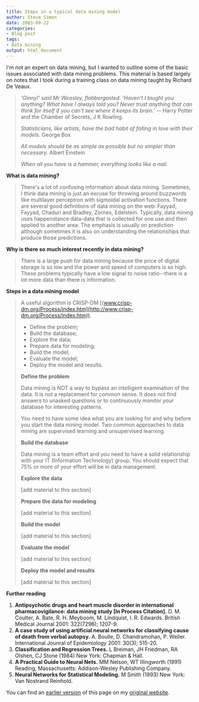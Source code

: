 ```yaml
---
title: Steps in a typical data mining model
author: Steve Simon
date: 2003-09-22
categories:
- Blog post
tags:
- Data mining
output: html_document
---
```

I\'m not an expert on data mining, but I wanted to outline some of the
basic issues associated with data mining problems. This material is
based largely on notes that I took during a training class on data
mining taught by Richard De Veaux.

> *\'Ginny!\' said Mr Weasley, flabbergasted. \'Haven\'t I taught you
> anything? What have I always told you? Never trust anything that can
> think for itself if you can\'t see where it keeps its brain.\'* \--
> Harry Potter and the Chamber of Secrets, J K Rowling.
>
> *Statisticians, like artists, have the bad habit of falling in love
> with their models.* George Box
>
> *All models should be as simple as possible but no simpler than
> necessary.* Albert Einstein
>
> *When all you have is a hammer, everything looks like a nail.*

**What is data mining?**

> There\'s a lot of confusing information about data mining. Sometimes,
> I think data mining is just an excuse for throwing around buzzwords
> like multilayer perceptron with sigmoidal activation functions. There
> are several good definitions of data mining on the web: Fayyad,
> Fayyad, Chaduri and Bradley, Zornes, Edelstein. Typically, data mining
> uses happenstance data-data that is collected for one use and then
> applied to another area. The emphasis is usually on prediction
> although sometimes it is also on understanding the relationships that
> produce those predictions.

**Why is there so much interest recently in data mining?**

> There is a large push for data mining because the price of digital
> storage is so low and the power and speed of computers is so high.
> These problems typically have a low signal to noise ratio\--there is a
> lot more data than there is information.

**Steps in a data mining model**

> A useful algorithm is CRISP-DM
> [(www.crisp-dm.org/Process/index.htm](http://www.crisp-dm.org/Process/index.htm)).
>
> -   Define the problem;
> -   Build the database;
> -   Explore the data;
> -   Prepare data for modeling;
> -   Build the model;
> -   Evaluate the model;
> -   Deploy the model and results.
>
> **Define the problem**
>
> Data mining is NOT a way to bypass an intelligent examination of the
> data. It is not a replacement for common sense. It does not find
> answers to unasked questions or to continuously monitor your database
> for interesting patterns.
>
> You need to have some idea what you are looking for and why before you
> start the data mining model. Two common approaches to data mining are
> supervised learning and unsupervised learning.
>
> **Build the database**
>
> Data mining is a team effort and you need to have a solid relationship
> with your IT (Information Technology) group. You should expect that
> 75% or more of your effort will be in data management.
>
> **Explore the data**
>
> \[add material to this section\]
>
> **Prepare the data for modeling**
>
> \[add material to this section\]
>
> **Build the model**
>
> \[add material to this section\]
>
> **Evaluate the model**
>
> \[add material to this section\]
>
> **Deploy the model and results**
>
> \[add material to this section\]

**Further reading**

1.  **Antipsychotic drugs and heart muscle disorder in international
    pharmacovigilance: data mining study \[In Process Citation\].** D.
    M. Coulter, A. Bate, R. H. Meyboom, M. Lindquist, I. R. Edwards.
    British Medical Journal 2001: 322(7296); 1207-9.
2.  **A case study of using artificial neural networks for classifying
    cause of death from verbal autopsy.** A. Boulle, D. Chandramohan, P.
    Weller. International Jounral of Epidemiology 2001: 30(3); 515-20.
3.  **Classification and Regression Trees.** L Breiman, JH Friedman, RA
    Olshen, CJ Stone (1984) New York: Chapman & Hall.
4.  **A Practical Guide to Neural Nets.** MM Nelson, WT Illingworth
    (1991) Reading, Massachusetts: Addison-Wesley Publishing Company.
5.  **Neural Networks for Statistical Modeling.** M Smith (1993) New
    York: Van Nostrand Reinhold.

You can find an [earlier version](http://www.pmean.com/03/datamining.html) of this page on my [original website](http://www.pmean.com/original_site.html).
